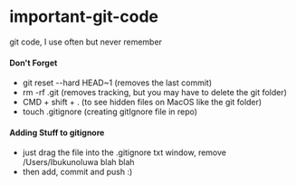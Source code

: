 # important-git-code
git code, I use often but never remember 

#### Don't Forget
- git reset --hard HEAD~1 (removes the last commit)
- rm -rf .git (removes tracking, but you may have to delete the git folder)
- CMD + shift + . (to see hidden files on MacOS like the git folder)
- touch .gitignore (creating gitIgnore file in repo)


#### Adding Stuff to gitignore
- just drag the file into the .gitignore txt window, remove /Users/Ibukunoluwa blah blah 
- then add, commit and push :)
